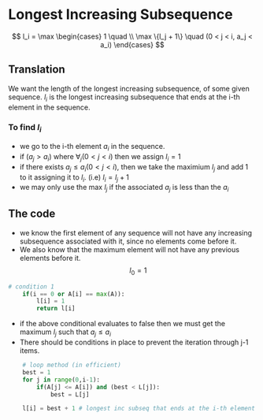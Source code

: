 # Longest Increasing Subsequence

$$ l_i = \max
\begin{cases}
1 \quad \\
\max \{l_j + 1\} \quad (0 < j < i, a_j < a_i)
\end{cases}
$$

## Translation

We want the length of the longest increasing subsequence, of some given sequence. $l_i$ is the longest increasing subsequence that ends at the i-th element in the sequence.

### To find $l_i$

- we go to the i-th element $a_i$ in the sequence.
- if  $(a_j > a_i)$ where  $\forall_j (0 < j < i)$ then we assign $l_i = 1$
- if there exists $a_j \leq a_i  (0 < j < i)$, then we take the maximium $l_j$ and add 1 to it assigning it to $l_i$. (i.e) $l_i = l_j + 1$
- we may only use the max $l_j$ if the associated $a_j$ is less than the $a_i$

## The code

- we know the first element of any sequence will not have any increasing subsequence associated with it, since no elements come before it.
- We also know that the maximum element will not have any previous elements before it.
$$ l_0 = 1 $$

```python
# condition 1
    if(i == 0 or A[i] == max(A)):
        l[i] = 1
        return l[i]
```

- if the above conditional evaluates to false then we must get the maximum $l_j$ such that $a_j \leq a_i$
- There should be conditions in place to prevent the iteration through j-1 items.

```python
    # loop method (in efficient)
    best = 1
    for j in range(0,i-1):
        if(A[j] <= A[i]) and (best < L[j]):
            best = L[j]

    l[i] = best + 1 # longest inc subseq that ends at the i-th element
```
